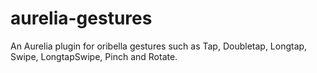 # aurelia-gestures
An Aurelia plugin for oribella gestures such as Tap, Doubletap, Longtap, Swipe, LongtapSwipe, Pinch and Rotate.
